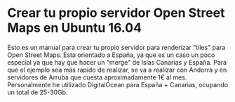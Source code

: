Crear tu propio servidor Open Street Maps en Ubuntu 16.04
=========================================================

Esto es un manual para crear tu propio servidor para renderizar "tiles" para Open Street Maps. Esta orientado a España, ya que 
es un caso un poco especial ya que hay que hacer un "merge" de Islas Canarias y España. Para que el ejemplo sea más rapido de realizar, se va a realizar con Andorra y en servidores de Arruba que cuesta aproximadamente 1€ al mes. Personalmente he utilizado DigitalOcean para España + Canarias, ocupando un total de 25-30Gb.